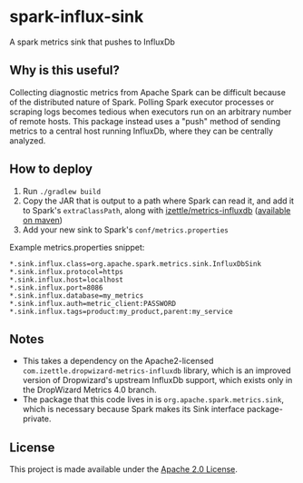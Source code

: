 spark-influx-sink
============
A spark metrics sink that pushes to InfluxDb

## Why is this useful?

Collecting diagnostic metrics from Apache Spark can be difficult because of the distributed nature of Spark. Polling Spark executor processes or scraping logs becomes tedious when executors run on an arbitrary number of remote hosts. This package instead uses a "push" method of sending metrics to a central host running InfluxDb, where they can be centrally analyzed.

## How to deploy

1. Run `./gradlew build`
2. Copy the JAR that is output to a path where Spark can read it, and add it to Spark's `extraClassPath`, along with [izettle/metrics-influxdb](https://github.com/iZettle/dropwizard-metrics-influxdb/) ([available on maven](https://repo1.maven.org/maven2/com/izettle/metrics-influxdb/1.1.8/metrics-influxdb-1.1.8.jar))
3. Add your new sink to Spark's `conf/metrics.properties`

Example metrics.properties snippet:

    *.sink.influx.class=org.apache.spark.metrics.sink.InfluxDbSink
    *.sink.influx.protocol=https
    *.sink.influx.host=localhost
    *.sink.influx.port=8086
    *.sink.influx.database=my_metrics
    *.sink.influx.auth=metric_client:PASSWORD
    *.sink.influx.tags=product:my_product,parent:my_service

## Notes

- This takes a dependency on the Apache2-licensed `com.izettle.dropwizard-metrics-influxdb` library, which is an improved version of Dropwizard's upstream InfluxDb support, which exists only in the DropWizard Metrics 4.0 branch.
- The package that this code lives in is `org.apache.spark.metrics.sink`, which is necessary because Spark makes its Sink interface package-private.

License
-------

This project is made available under the
[Apache 2.0 License](http://www.apache.org/licenses/LICENSE-2.0).

